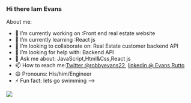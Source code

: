 ### Hi there Iam Evans

About me:

- 🔭 I’m currently working on :Front end real estate website
- 🌱 I’m currently learning :React js
- 👯 I’m looking to collaborate on: Real Estate customer backend API
- 🤔 I’m looking for help with: Backend API
- 💬 Ask me about: JavaScript,Html&Css,React js
- 📫 How to reach me:[Twitter @robbyevans22](https://twitter.com/robbyevans22), [linkedin @ Evans Rutto](https://www.linkedin.com/in/evans-rutto-5a40b722a/)
- 😄 Pronouns: His/him/Engineer
- ⚡ Fun fact: lets go swimming
-->

<img src="https://github-readme-stats.vercel.app/api?username=robbyevans&&show_icons=true&title_color=ffffff&icon_color=bb2acf&text_color=daf7dc&bg_color=0a0c10">
